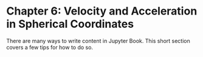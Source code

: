 Chapter 6: Velocity and Acceleration in Spherical Coordinates
=================================

There are many ways to write content in Jupyter Book. This short section
covers a few tips for how to do so.
